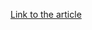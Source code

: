 [Link to the article](https://symantec-enterprise-blogs.security.com/blogs/threat-intelligence/graph-api-threats)
